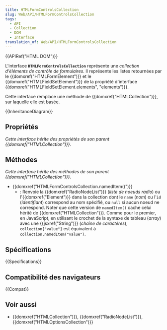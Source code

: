 ```yaml
---
title: HTMLFormControlsCollection
slug: Web/API/HTMLFormControlsCollection
tags:
  - API
  - Collection
  - DOM
  - Interface
translation_of: Web/API/HTMLFormControlsCollection
---
```

{{APIRef("HTML DOM")}}

L'interface **`HTMLFormControlsCollection`** représente une _collection_ _d'éléments de contrôle de formulaires_. Il représente les listes retournées par le {{domxref("HTMLFormElement")}} et le {{domxref("HTMLFieldSetElement")}} de la propriété d'interface {{domxref("HTMLFieldSetElement.elements", "elements")}}.

Cette interface remplace une méthode de {{domxref("HTMLCollection")}}, sur laquelle elle est basée.

{{InheritanceDiagram}}

## Propriétés

_Cette interface hérite des propriétés de son parent {{domxref("HTMLCollection")}}._

## Méthodes

_Cette interface hérite des méthodes de son parent {{domxref("HTMLCollection")}}._

- {{domxref("HTMLFormControlsCollection.namedItem()")}}
  - : Renvoie la {{domxref("RadioNodeList")}} (_liste de noeuds radio_) ou l'{{domxref("Element")}} dans la collection dont le `name` (_nom_) ou l'`id` (_identifiant_) correspond au nom spécifié, ou `null` si aucun noeud ne correspond. Noter que cette version de `namedItem()` cache celui hérité de {{domxref("HTMLCollection")}}. Comme pour le premier, en JavaScript, en utilisant le crochet de la syntaxe de tableau (_array_) avec une {{jsxref("String")}} (_chaîne de caractères_), `collection["value"]` est équivalent à `collection.namedItem("value")`.

## Spécifications

{{Specifications}}

## Compatibilité des navigateurs

{{Compat}}

## Voir aussi

- {{domxref("HTMLCollection")}}, {{domxref("RadioNodeList")}}, {{domxref("HTMLOptionsCollection")}}
